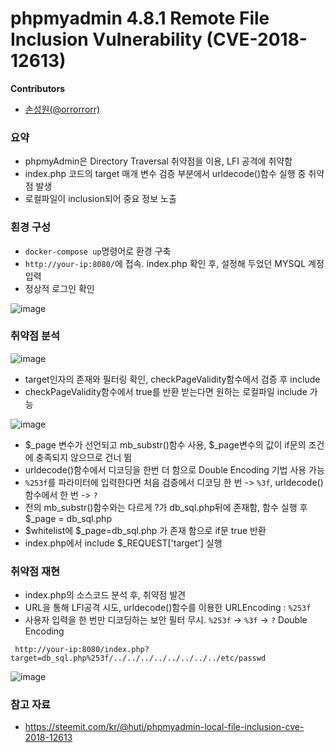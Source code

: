 # phpmyadmin 4.8.1 Remote File Inclusion Vulnerability (CVE-2018-12613)

**Contributors**

-   [손성원(@orrorrorr)](https://github.com/orrorrorr)

### 요약
- phpmyAdmin은 Directory Traversal 취약점을 이용, LFI 공격에 취약함
- index.php 코드의 target 매개 변수 검증 부분에서 urldecode()함수 실행 중 취약점 발생
- 로컬파일이 inclusion되어 중요 정보 노출


### 횐경 구성
- `docker-compose up`명령어로 환경 구축
- `http://your-ip:8080/`에 접속. index.php 확인 후, 설정해 두었던 MYSQL 계정 입력
- 정상적 로그인 확인
  
![image](https://github.com/orrorrorr/whitehat-school-vulhub/assets/145451074/dabf7f62-91e7-496f-b47f-5fe1a57afee1)


### 취약점 분석
![image](https://github.com/orrorrorr/whitehat-school-vulhub/assets/145451074/14192968-a3d0-4d0a-9f3f-210d0f141b4e)

- target인자의 존재와 필터링 확인, checkPageValidity함수에서 검증 후 include
- checkPageValidity함수에서 true를 반환 받는다면 원하는 로컬파일 include 가능
  
![image](https://github.com/orrorrorr/whitehat-school-vulhub/assets/145451074/a49411ad-1fea-426a-8441-9113049a2fad)
- $_page 변수가 선언되고 mb_substr()함수 사용, $_page변수의 값이 if문의 조건에 충족되지 않으므로 건너 뜀
- urldecode()함수에서 디코딩을 한번 더 함으로 Double Encoding 기법 사용 가능
- `%253f`를 파라미터에 입력한다면 처음 검증에서 디코딩 한 번 -> `%3f`, urldecode()함수에서 한 번 -> `?`
- 전의 mb_substr()함수와는 다르게 ?가 db_sql.php뒤에 존재함, 함수 실행 후 $_page = db_sql.php
- $whitelist에 $_page=db_sql.php 가 존재 함으로 if문 true 반환
- index.php에서 include $_REQUEST['target'] 실행


### 취약점 재현
- index.php의 소스코드 분석 후, 취약점 발견
- URL을 통해 LFI공격 시도, urldecode()함수를 이용한 URLEncoding : `%253f`
- 사용자 입력을 한 번만 디코딩하는 보안 필터 무시. `%253f` -> `%3f` -> `?` Double Encoding
```
 http://your-ip:8080/index.php?target=db_sql.php%253f/../../../../../../../../etc/passwd
```
![image](https://github.com/orrorrorr/whitehat-school-vulhub/assets/145451074/b715ded1-140e-4aa7-9a7f-753aaee1f701)

### 참고 자료
- https://steemit.com/kr/@huti/phpmyadmin-local-file-inclusion-cve-2018-12613
